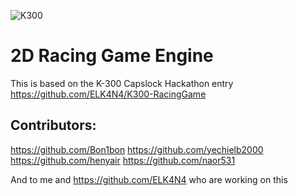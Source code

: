 ![K300](https://i.ibb.co/R00tPh5/Whats-App-Image-2020-09-24-at-19-29-27.jpg)
# 2D Racing Game Engine
This is based on the K-300 Capslock Hackathon entry https://github.com/ELK4N4/K300-RacingGame
## Contributors:

https://github.com/Bon1bon https://github.com/yechielb2000
https://github.com/henyair https://github.com/naor531

And to me and https://github.com/ELK4N4 who are working on this 
